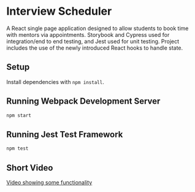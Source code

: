 # Interview Scheduler

A React single page application designed to allow students to book time with mentors via appointments. Storybook and Cypress used for integration/end to end testing, and Jest used for unit testing. Project includes the use of the newly introduced React hooks to handle state.

## Setup

Install dependencies with `npm install`.

## Running Webpack Development Server

```sh
npm start
```

## Running Jest Test Framework

```sh
npm test
```

## Short Video

[Video showing some functionality](https://www.loom.com/share/537390ce43e24ddfbbbe92cfe23ff6e5)

